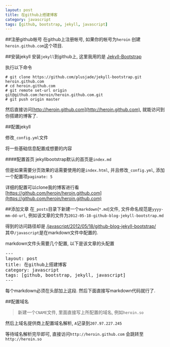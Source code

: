 ```yaml
---
layout: post
title: 在github上搭建博客
category: javascript
tags: [github, bootstrap, jekyll, javascript]
---
```


##注册github帐号
在github上注册帐号, 如果你的帐号为`heroin`
创建`heroin.github.com`这个项目.


##安装jekyll
安装`jekyll`到github上, 这里我用的是
[Jekyll-Bootstrap](http://jekyllbootstrap.com/)

执行以下命令

    # git clone https://github.com/plusjade/jekyll-bootstrap.git heroin.github.com
    # cd heroin.github.com
    # git remote set-url origin git@github.com:heroin/heroin.github.com.git
    # git push origin master

然后直接访问[http://heroin.github.com](http://heroin.github.com), 就能访问到你搭建的博客了.


##配置jekyll

修改`_config.yml`文件

将一些基础信息配置成想要的内容

####配置首页
jekyllbootstrap默认的首页是`index.md`

但是如果需要分页效果的话需要使用的是`index.html`, 并且修改`_config.yml`, 添加一个配置项`paginate: 5`

详细的配置可以clone我的博客进行看[https://github.com/heroin/heroin.github.com](https://github.com/heroin/heroin.github.com)

##添加文章
在`_posts`目录下新建一个`markdown`(`*.md`)文件,
文件命名规范是`yyyy-mm-dd-url`, 例如该文章的文件为`2012-05-18-github-blog-jekyll-bootstrap.md`

得到的访问路径却是
[/javascript/2012/05/18/github-blog-jekyll-bootstrap/](/javascript/2012/05/18/github-blog-jekyll-bootstrap/)  
其中`/javascript`是在markdown文件中配置的.

markdown文件头需要几个配置, 以下是该文章的头配置

<pre class="prettyprint linenums">
---
layout: post
title: 在github上搭建博客
category: javascript
tags: [github, bootstrap, jekyll, javascript]
---
</pre>

每个markdown必须在头部加上这段. 然后下面直接写markdown代码就行了.

##配置域名
> 新建一个`CNAME`文件, 里面直接写上所配置的域名, 例如`heroin.so`

然后上域名提供商上配置域名解析, `A`记录到`207.97.227.245`

等待域名解析完毕即可, 直接访问`http://heroin.github.com` 会跳转至 `http://heroin.so`
